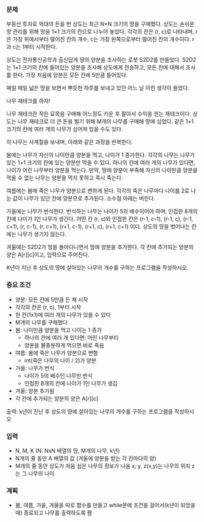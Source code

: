 ### 문제

부동산 투자로 억대의 돈을 번 상도는 최근 N×N 크기의 땅을 구매했다. 상도는 손쉬운 땅 관리를 위해 땅을 1×1 크기의 칸으로 나누어 놓았다. 각각의 칸은 (r, c)로 나타내며, r은 가장 위에서부터 떨어진 칸의 개수, c는 가장 왼쪽으로부터 떨어진 칸의 개수이다. r과 c는 1부터 시작한다.

상도는 전자통신공학과 출신답게 땅의 양분을 조사하는 로봇 S2D2를 만들었다. S2D2는 1×1 크기의 칸에 들어있는 양분을 조사해 상도에게 전송하고, 모든 칸에 대해서 조사를 한다. 가장 처음에 양분은 모든 칸에 5만큼 들어있다.

매일 매일 넓은 땅을 보면서 뿌듯한 하루를 보내고 있던 어느 날 이런 생각이 들었다.

나무 재테크를 하자!

나무 재테크란 작은 묘목을 구매해 어느정도 키운 후 팔아서 수익을 얻는 재테크이다. 상도는 나무 재테크로 더 큰 돈을 벌기 위해 M개의 나무를 구매해 땅에 심었다. 같은 1×1 크기의 칸에 여러 개의 나무가 심어져 있을 수도 있다.

이 나무는 사계절을 보내며, 아래와 같은 과정을 반복한다.

봄에는 나무가 자신의 나이만큼 양분을 먹고, 나이가 1 증가한다. 각각의 나무는 나무가 있는 1×1 크기의 칸에 있는 양분만 먹을 수 있다. 하나의 칸에 여러 개의 나무가 있다면, 나이가 어린 나무부터 양분을 먹는다. 만약, 땅에 양분이 부족해 자신의 나이만큼 양분을 먹을 수 없는 나무는 양분을 먹지 못하고 즉시 죽는다.

여름에는 봄에 죽은 나무가 양분으로 변하게 된다. 각각의 죽은 나무마다 나이를 2로 나눈 값이 나무가 있던 칸에 양분으로 추가된다. 소수점 아래는 버린다.

가을에는 나무가 번식한다. 번식하는 나무는 나이가 5의 배수이어야 하며, 인접한 8개의 칸에 나이가 1인 나무가 생긴다. 어떤 칸 (r, c)와 인접한 칸은 (r-1, c-1), (r-1, c), (r-1, c+1), (r, c-1), (r, c+1), (r+1, c-1), (r+1, c), (r+1, c+1) 이다. 상도의 땅을 벗어나는 칸에는 나무가 생기지 않는다.

겨울에는 S2D2가 땅을 돌아다니면서 땅에 양분을 추가한다. 각 칸에 추가되는 양분의 양은 A[r][c]이고, 입력으로 주어진다.

K년이 지난 후 상도의 땅에 살아있는 나무의 개수를 구하는 프로그램을 작성하시오.

### 중요 조건 
- 양분: 모든 칸에 5만큼 든 채 시작 
- 각각의 칸은 (r, c), 1부터 시작 
- 한 칸(1x1)에 여러 개의 나무가 있을 수 있다
- M개의 나무를 구매했다 
- 봄: 나이만큼 양분을 먹고 나이는 1 증가 
  - 하나의 칸에 여러 개 있다면: 어린 나무부터 
  - 양분을 불충분하게 먹으면 바로 죽음 
- 여름: 봄에 죽은 나무가 양분으로 변함 
  - int(죽은 나무의 나이 / 2)가 양분 
- 가을: 나무가 번식 
  - 나이가 5의 배수인 나무만 번식 
  - 인접한 8개의 칸에 나이가 1인 나무가 생김 
- 겨울: 양분 추가됨 
- 각 칸에 추가되는 양분의 양은 A[r][c]

출력: k년이 진난 후 상도의 땅에 살아있는 나무의 개수를 구하는 프로그램을 작성하시오 


### 입력 
- N, M, K (N: NxN 배열의 땅, M개의 나무, k년)
- N개의 줄 동안 A 배열의 값 (겨울에 양분을 받는 각 칸마다의 양)
- M개의 줄 동안 상도가 처음 심은 나무의 정보가 나옴 x, y, z(x,y)는 나무의 위치 z는 그 나무의 나이 

### 계획
- 봄, 여름, 가을, 겨울을 따로 함수를 만들고 while문에 조건을 걸어서(k년이 되었을 때) 종료되고 나무를 출력하도록 짬